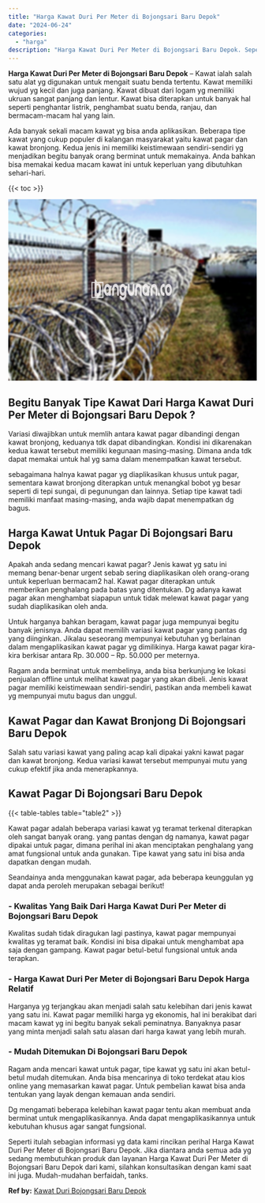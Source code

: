 ```yaml
---
title: "Harga Kawat Duri Per Meter di Bojongsari Baru Depok"
date: "2024-06-24"
categories: 
  - "harga"
description: "Harga Kawat Duri Per Meter di Bojongsari Baru Depok. Seperti itulah sebagian informasi yg data kami rincikan perihal Harga Kawat Duri Per Meter di Bojongsari..."
---
```


**Harga Kawat Duri Per Meter di Bojongsari Baru Depok** – Kawat ialah salah satu alat yg digunakan untuk mengait suatu benda tertentu. Kawat memiliki wujud yg kecil dan juga panjang. Kawat dibuat dari logam yg memiliki ukruan sangat panjang dan lentur. Kawat bisa diterapkan untuk banyak hal seperti penghantar listrik, penghambat suatu benda, ranjau, dan bermacam-macam hal yang lain.

Ada banyak sekali macam kawat yg bisa anda aplikasikan. Beberapa tipe kawat yang cukup populer di kalangan masyarakat yaitu kawat pagar dan kawat bronjong. Kedua jenis ini memiliki keistimewaan sendiri-sendiri yg menjadikan begitu banyak orang berminat untuk memakainya. Anda bahkan bisa memakai kedua macam kawat ini untuk keperluan yang dibutuhkan sehari-hari.

{{< toc >}}

![Harga Kawat Duri Per Meter di Bojongsari Baru Depok](/images/jual-kawat-murah43.png)

## Begitu Banyak Tipe Kawat Dari Harga Kawat Duri Per Meter di Bojongsari Baru Depok ?

Variasi diwajibkan untuk memlih antara kawat pagar dibandingi dengan kawat bronjong, keduanya tdk dapat dibandingkan. Kondisi ini dikarenakan kedua kawat tersebut memiliki kegunaan masing-masing. Dimana anda tdk dapat memakai untuk hal yg sama dalam menempatkan kawat tersebut.

sebagaimana halnya kawat pagar yg diaplikasikan khusus untuk pagar, sementara kawat bronjong diterapkan untuk menangkal bobot yg besar seperti di tepi sungai, di pegunungan dan lainnya. Setiap tipe kawat tadi memiliki manfaat masing-masing, anda wajib dapat menempatkan dg bagus.

## Harga Kawat Untuk Pagar Di Bojongsari Baru Depok

Apakah anda sedang mencari kawat pagar? Jenis kawat yg satu ini memang benar-benar urgent sebab sering diaplikasikan oleh orang-orang untuk keperluan bermacam2 hal. Kawat pagar diterapkan untuk memberikan penghalang pada batas yang ditentukan. Dg adanya kawat pagar akan menghambat siapapun untuk tidak melewat kawat pagar yang sudah diaplikasikan oleh anda.

Untuk harganya bahkan beragam, kawat pagar juga mempunyai begitu banyak jenisnya. Anda dapat memilih variasi kawat pagar yang pantas dg yang diinginkan. Jikalau seseorang mempunyai kebutuhan yg berlainan dalam mengaplikasikan kawat pagar yg dimilikinya. Harga kawat pagar kira-kira berkisar antara Rp. 30.000 – Rp. 50.000 per meternya.

Ragam anda berminat untuk membelinya, anda bisa berkunjung ke lokasi penjualan offline untuk melihat kawat pagar yang akan dibeli. Jenis kawat pagar memiliki keistimewaan sendiri-sendiri, pastikan anda membeli kawat yg mempunyai mutu bagus dan unggul.

## Kawat Pagar dan Kawat Bronjong Di Bojongsari Baru Depok

Salah satu variasi kawat yang paling acap kali dipakai yakni kawat pagar dan kawat bronjong. Kedua variasi kawat tersebut mempunyai mutu yang cukup efektif jika anda menerapkannya.

## Kawat Pagar Di Bojongsari Baru Depok

{{< table-tables table="table2" >}}

Kawat pagar adalah beberapa variasi kawat yg teramat terkenal diterapkan oleh sangat banyak orang. yang pantas dengan dg namanya, kawat pagar dipakai untuk pagar, dimana perihal ini akan menciptakan penghalang yang amat fungsional untuk anda gunakan. Tipe kawat yang satu ini bisa anda dapatkan dengan mudah.

Seandainya anda menggunakan kawat pagar, ada beberapa keunggulan yg dapat anda peroleh merupakan sebagai berikut!

### \- Kwalitas Yang Baik Dari Harga Kawat Duri Per Meter di Bojongsari Baru Depok

Kwalitas sudah tidak diragukan lagi pastinya, kawat pagar mempunyai kwalitas yg teramat baik. Kondisi ini bisa dipakai untuk menghambat apa saja dengan gampang. Kawat pagar betul-betul fungsional untuk anda terapkan.

### \- Harga Kawat Duri Per Meter di Bojongsari Baru Depok Harga Relatif

Harganya yg terjangkau akan menjadi salah satu kelebihan dari jenis kawat yang satu ini. Kawat pagar memiliki harga yg ekonomis, hal ini berakibat dari macam kawat yg ini begitu banyak sekali peminatnya. Banyaknya pasar yang minta menjadi salah satu alasan dari harga kawat yang lebih murah.

### \- Mudah Ditemukan Di Bojongsari Baru Depok

Ragam anda mencari kawat untuk pagar, tipe kawat yg satu ini akan betul-betul mudah ditemukan. Anda bisa mencarinya di toko terdekat atau kios online yang memasarkan kawat pagar. Untuk pembelian kawat bisa anda tentukan yang layak dengan kemauan anda sendiri.

Dg mengamati beberapa kelebihan kawat pagar tentu akan membuat anda berminat untuk mengaplikasikannya. Anda dapat mengaplikasikannya untuk kebutuhan khusus agar sangat fungsional.

Seperti itulah sebagian informasi yg data kami rincikan perihal Harga Kawat Duri Per Meter di Bojongsari Baru Depok. Jika diantara anda semua ada yg sedang membutuhkan produk dan layanan Harga Kawat Duri Per Meter di Bojongsari Baru Depok dari kami, silahkan konsultasikan dengan kami saat ini juga. Mudah-mudahan berfaidah, tanks.

**Ref by:** [Kawat Duri Bojongsari Baru Depok](https://id.wikipedia.org/wiki/Kawat)
